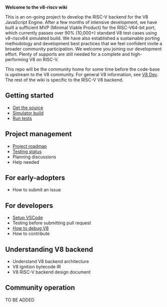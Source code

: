 **Welcome to the v8-riscv wiki**

This is an on-going project to develop the RISC-V backend for the V8 JavaScript Engine. After a few months of intensive development, we have built a sufficient MVP (Minimal Viable Product) for the RISC-V64-bit  port, which currently passes over 90% (10,000+) standard V8 test cases using v8-riscv64 simulated build. We have also established a sustainable porting methodology and development best practices that we feel confident invite a broader community participation. We welcome you joining our development effort. Plenty of supports are still needed for a complete and high-performing V8 on RISC-V.

This repo will be the community home for some time before the code-base is upstream to the V8 community. For general V8 information, see [V8 Dev](https://v8.dev/). The rest of the wiki is specific to the RISC-V V8 backend.

## Getting started
- [Get the source](get-the-source)
- [Simulator build](simulator-build)
- [Run tests](run-tests)

## Project management
- [Project roadmap](Project-Roadmap)
- [Testing status](Testing-Status)
- Planning discussions
- Help needed

## For early-adopters
- How to submit an issue

## For developers
- [Setup VSCode](VSCode-Setup)
- Testing before submitting pull request
- [How to debug V8](How-to-debug-V8)
- How to contribute

## Understanding V8 backend
- Understand V8 backend architecture
- V8 Ignition bytecode IR
- V8 RISC-V backend design document

## Community operation

TO BE ADDED

